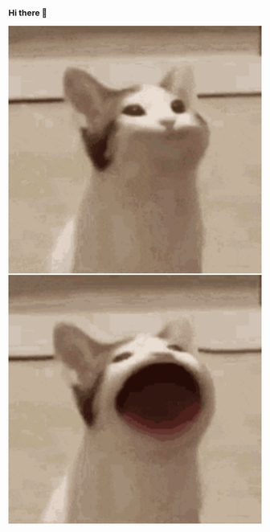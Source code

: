 ### Hi there 👋
<div class="p" >
        <img src="/KakaoTalk_20230225_134627917.jpg"></img>
        <div class="op">
             <img src="/KakaoTalk_20230225_134628363.jpg"></img> 
        </div>
    </div>

<!--
**kgm0986/kgm0986** is a ✨ _special_ ✨ repository because its `README.md` (this file) appears on your GitHub profile.

Here are some ideas to get you started:

- 🔭 I’m currently working on ...
- 🌱 I’m currently learning ...
- 👯 I’m looking to collaborate on ...
- 🤔 I’m looking for help with ...
- 💬 Ask me about ...
- 📫 How to reach me: ...
- 😄 Pronouns: ...
- ⚡ Fun fact: ...
-->
